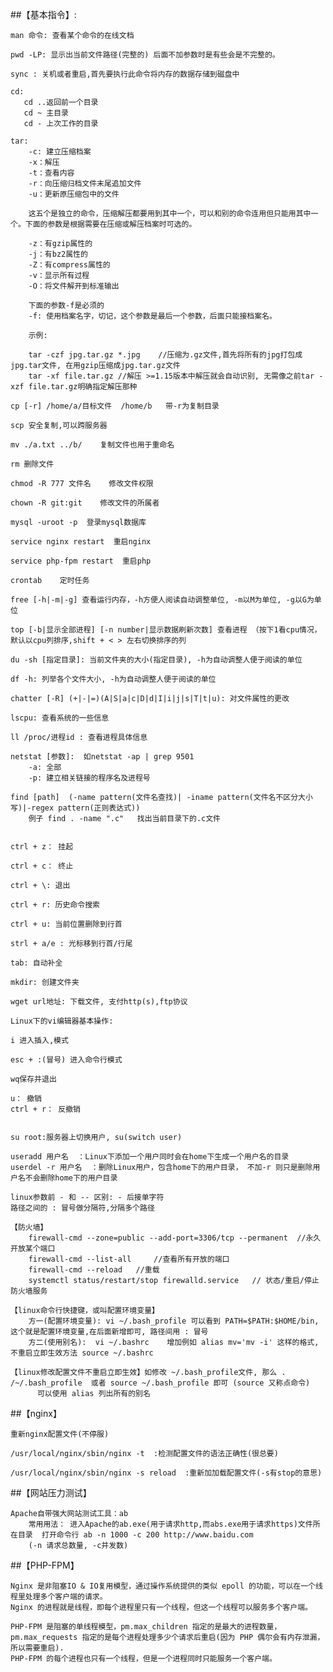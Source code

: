 ﻿##【基本指令】:

    man 命令: 查看某个命令的在线文档
    
    pwd -LP: 显示出当前文件路径(完整的) 后面不加参数时是有些会是不完整的。
    
    sync : 关机或者重启,首先要执行此命令将内存的数据存储到磁盘中
    
    cd:
       cd ..返回前一个目录
       cd ~ 主目录
       cd - 上次工作的目录
       
    tar: 
        -c: 建立压缩档案
        -x：解压
        -t：查看内容
        -r：向压缩归档文件末尾追加文件
        -u：更新原压缩包中的文件
        
        这五个是独立的命令，压缩解压都要用到其中一个，可以和别的命令连用但只能用其中一个。下面的参数是根据需要在压缩或解压档案时可选的。
        
        -z：有gzip属性的
        -j：有bz2属性的
        -Z：有compress属性的
        -v：显示所有过程
        -O：将文件解开到标准输出
        
        下面的参数-f是必须的
        -f: 使用档案名字，切记，这个参数是最后一个参数，后面只能接档案名。
        
        示例: 
        
        tar -czf jpg.tar.gz *.jpg    //压缩为.gz文件,首先将所有的jpg打包成jpg.tar文件, 在用gzip压缩成jpg.tar.gz文件
        tar -xf file.tar.gz //解压 >=1.15版本中解压就会自动识别, 无需像之前tar -xzf file.tar.gz明确指定解压那种
    
    cp [-r] /home/a/目标文件  /home/b   带-r为复制目录
    
    scp 安全复制,可以跨服务器
    
    mv ./a.txt ../b/    复制文件也用于重命名
    
    rm 删除文件
    
    chmod -R 777 文件名    修改文件权限
    
    chown -R git:git    修改文件的所属者
    
    mysql -uroot -p  登录mysql数据库
    
    service nginx restart  重启nginx
    
    service php-fpm restart  重启php
    
    crontab    定时任务
    
    free [-h|-m|-g] 查看运行内存，-h方便人阅读自动调整单位, -m以M为单位, -g以G为单位
    
    top [-b|显示全部进程] [-n number|显示数据刷新次数] 查看进程 （按下1看cpu情况， 默认以cpu列排序,shift + < > 左右切换排序的列
    
    du -sh [指定目录]: 当前文件夹的大小(指定目录), -h为自动调整人便于阅读的单位
    
    df -h: 列举各个文件大小, -h为自动调整人便于阅读的单位
    
    chatter [-R] (+|-|=)(A|S|a|c|D|d|I|i|j|s|T|t|u): 对文件属性的更改
    
    lscpu: 查看系统的一些信息
    
    ll /proc/进程id : 查看进程具体信息
    
    netstat [参数]:  如netstat -ap | grep 9501
        -a: 全部
        -p: 建立相关链接的程序名及进程号
        
    find [path]  (-name pattern(文件名查找)| -iname pattern(文件名不区分大小写)|-regex pattern(正则表达式))
        例子 find . -name ".c"   找出当前目录下的.c文件
        

    ctrl + z： 挂起
    
    ctrl + c： 终止
    
    ctrl + \: 退出
    
    ctrl + r: 历史命令搜索
    
    ctrl + u: 当前位置删除到行首
    
    strl + a/e : 光标移到行首/行尾
    
    tab: 自动补全
    
    mkdir: 创建文件夹
    
    wget url地址: 下载文件, 支付http(s),ftp协议

    Linux下的vi编辑器基本操作:
    
    i 进入插入,模式
    
    esc + :(冒号) 进入命令行模式
    
    wq保存并退出
    
    u： 撤销
    ctrl + r： 反撤销
   
   
    su root:服务器上切换用户, su(switch user)

    useradd 用户名  ：Linux下添加一个用户同时会在home下生成一个用户名的目录
    userdel -r 用户名  ：删除Linux用户，包含home下的用户目录， 不加-r 则只是删除用户名不会删除home下的用户目录

    linux参数前 - 和 -- 区别: - 后接单字符
    路径之间的 : 冒号做分隔符,分隔多个路径   
    
    【防火墙】
        firewall-cmd --zone=public --add-port=3306/tcp --permanent  //永久开放某个端口
        firewall-cmd --list-all     //查看所有开放的端口
        firewall-cmd --reload   //重载
        systemctl status/restart/stop firewalld.service   // 状态/重启/停止防火墙服务
        
    【linux命令行快捷键，或叫配置环境变量】
        方一(配置环境变量): vi ~/.bash_profile 可以看到 PATH=$PATH:$HOME/bin, 这个就是配置环境变量,在后面新增即可, 路径间用 : 冒号
        方二(使用别名):  vi ~/.bashrc    增加例如 alias mv='mv -i' 这样的格式,不重启立即生效方法 source ~/.bashrc
        
    【linux修改配置文件不重启立即生效】如修改 ~/.bash_profile文件, 那么 .  /~/.bash_profile  或者 source ~/.bash_profile 即可 (source 又称点命令) 
          可以使用 alias 列出所有的别名
      

##【nginx】

    
    重新nginx配置文件(不停服)
    
    /usr/local/nginx/sbin/nginx -t  :检测配置文件的语法正确性(很总要)
    
    /usr/local/nginx/sbin/nginx -s reload  :重新加加载配置文件(-s有stop的意思)

##【网站压力测试】

    Apache自带强大网站测试工具：ab
        常用用法： 进入Apache的ab.exe(用于请求http,而abs.exe用于请求https)文件所在目录  打开命令行 ab -n 1000 -c 200 http://www.baidu.com
        (-n 请求总数量, -c并发数)

##【PHP-FPM】

    Nginx 是非阻塞IO & IO复用模型，通过操作系统提供的类似 epoll 的功能，可以在一个线程里处理多个客户端的请求。
    Nginx 的进程就是线程，即每个进程里只有一个线程，但这一个线程可以服务多个客户端。

    PHP-FPM 是阻塞的单线程模型，pm.max_children 指定的是最大的进程数量，pm.max_requests 指定的是每个进程处理多少个请求后重启(因为 PHP 偶尔会有内存泄漏，所以需要重启).
    PHP-FPM 的每个进程也只有一个线程，但是一个进程同时只能服务一个客户端。

